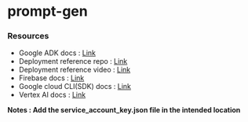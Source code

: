 # prompt-gen

### Resources 

- Google ADK docs : [Link](https://google.github.io/adk-docs/deploy/agent-engine/#deploy-your-agent-to-agent-engine)
- Deployment reference repo : [Link](https://github.com/bhancockio/deploy-adk-agent-engine/tree/mainviud)
- Deployment reference video : [Link](https://www.youtube.com/watch?v=P4VFL9nIaIA&t=5657s)
- Firebase docs : [Link](https://firebase.google.com/docs)
- Google cloud CLI(SDK) docs : [Link](https://cloud.google.com/sdk/docs)
- Vertex AI docs : [Link](https://cloud.google.com/vertex-ai/generative-ai/docs/agent-engine/overview)

**Notes : Add the service_account_key.json file in the intended location**
